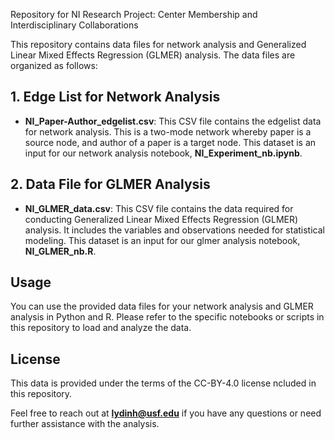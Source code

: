 Repository for NI Research Project: Center Membership and Interdisciplinary Collaborations

This repository contains data files for network analysis and Generalized Linear Mixed Effects Regression (GLMER) analysis. The data files are organized as follows:

## 1. Edge List for Network Analysis

- **NI_Paper-Author_edgelist.csv**: This CSV file contains the edgelist data for network analysis. This is a two-mode network whereby paper is a source node, and author of a paper is a target node. This dataset is an input for our network analysis notebook, **NI_Experiment_nb.ipynb**.

## 2. Data File for GLMER Analysis

- **NI_GLMER_data.csv**: This CSV file contains the data required for conducting Generalized Linear Mixed Effects Regression (GLMER) analysis. It includes the variables and observations needed for statistical modeling. This dataset is an input for our glmer analysis notebook, **NI_GLMER_nb.R**.

## Usage

You can use the provided data files for your network analysis and GLMER analysis in Python and R. Please refer to the specific notebooks or scripts in this repository to load and analyze the data.

## License

This data is provided under the terms of the CC-BY-4.0 license ncluded in this repository.

Feel free to reach out at **lydinh@usf.edu** if you have any questions or need further assistance with the analysis.

